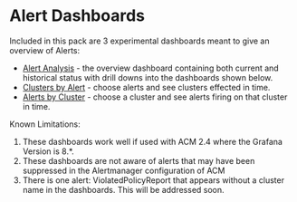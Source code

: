 # Alert Dashboards

Included in this pack are 3 experimental dashboards meant to give an overview of Alerts:

- [Alert Analysis](alert-analysis.png) - the overview dashboard containing both current and historical status with drill downs into the dashboards shown below.
- [Clusters by Alert](cluster-by-alerts.png) - choose alerts and see clusters effected in time.
- [Alerts by Cluster](alerts-by-cluster.png) - choose a cluster and see alerts firing on that cluster in time.

Known Limitations:

1. These dashboards work well if used with ACM 2.4 where the Grafana Version is 8.*.
2. These dashboards are not aware of alerts that may have been suppressed in the Alertmanager configuration of ACM
3. There is one alert: ViolatedPolicyReport that appears without a cluster name in the dashboards. This will be addressed soon.
